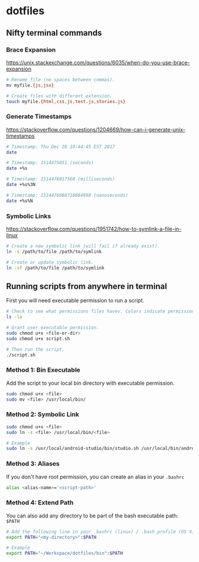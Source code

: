 # dotfiles


## Nifty terminal commands

### Brace Expansion
https://unix.stackexchange.com/questions/6035/when-do-you-use-brace-expansion
```bash
# Rename file (no spaces between commas).
mv myfile.{js,jsx}

# Create files with different extension.
touch myfile.{html,css,js,test.js,stories.js}
```

### Generate Timestamps
https://stackoverflow.com/questions/1204669/how-can-i-generate-unix-timestamps

```bash
# Timestamp: Thu Dec 28 10:44:45 EST 2017
date

# Timestamp: 1514475851 (seconds)
date +%s

# Timestamp: 1514476017560 (milliseconds)
date +%s%3N

# Timestamp: 1514476088710684990 (nanoseconds)
date +%s%N
```

### Symbolic Links
https://stackoverflow.com/questions/1951742/how-to-symlink-a-file-in-linux

```bash
# Create a new symbolic link (will fail if already exist).
ln -s /path/to/file /path/to/symlink

# Create or update symbolic link.
ln -sf /path/to/file /path/to/symlink
```

## Running scripts from anywhere in terminal

First you will need executable permission to run a script.

```bash
# Check to see what permissions files havev. Colors indicate permissions.
ls -la

# Grant user executable permission.
sudo chmod u+x <file-or-dir>
sudo chmod u+x script.sh

# Then run the script.
./script.sh
```

### Method 1: Bin Executable
Add the script to your local bin directory with executable permission.

```bash
sudo chmod u+x <file>
sudo mv <file> /usr/local/bin/
```

### Method 2: Symbolic Link

```bash
sudo chmod u+x <file>
sudo ln -s <file> /usr/local/bin/<file>

# Example
sudo ln -s /usr/local/android-studio/bin/studio.sh /usr/local/bin/android-studio
```

### Method 3: Aliases
If you don't have root permission, you can create an alias in your `.bashrc`

```bash
alias <alias-name>='<script-path>'
```

### Method 4: Extend Path

You can also add any directory to be part of the bash executable path: `$PATH`

```bash
# Add the following line in your .bashrc (linux) / .bash_profile (OS X)
export PATH="<my-directory>":$PATH

# Example
export PATH="~/Workspace/dotfiles/bin":$PATH
```
